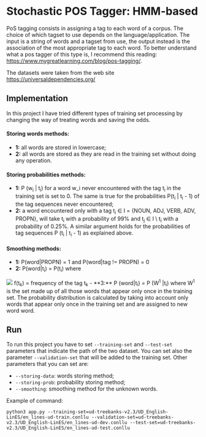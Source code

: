# Stochastic POS Tagger: HMM-based
PoS tagging consists in assigning a tag to each word of a corpus. The choice of which tagset to use depends on the 
language/application. The input is a string of words and a tagset from use, the output instead is the 
association of the most appropriate tag to each word.
To better understand what a pos tagger of this type is, I recommend this reading: 
https://www.mygreatlearning.com/blog/pos-tagging/.

The datasets were taken from the web site https://universaldependencies.org/

## Implementation
In this project I have tried different types of training set processing by changing the way of treating words and 
saving the odds.

#### Storing words methods:
- **1:** all words are stored in lowercase;
- **2:** all words are stored as they are read in the training set without doing any operation.

#### Storing probabilities methods:
- **1:** P (w<sub>i</sub> | t<sub>i</sub>) for a word w_i never encountered with the tag t<sub>i</sub>
 in the training set is set to 0. The same is true for the probabilities P(t<sub>i</sub> |  t<sub>i</sub> - 1) of the 
 tag sequences never encountered; 
 - **2:** a word encountered only with a tag t<sub>i</sub> ∈ I = {NOUN, ADJ, VERB, ADV, PROPN}, will take 
t<sub>i</sub> with a probability of 99% and t<sub>j</sub> ∈ I \ t<sub>i</sub> with a probability of 0.25%. A similar 
argument holds for the probabilities of tag sequences P (t<sub>i</sub> | t<sub>i</sub> - 1) as explained above.

#### Smoothing methods:
 - **1:** P(word|PROPN) = 1 and P(word|tag != PROPN) = 0
 - **2:** P(word|t<sub>i</sub>) = P(t<sub>i</sub>) where
<img src="http://www.sciweavers.org/tex2img.php?eq=P%28t_i%29%3D%5Cfrac%7Bf%28t_i%29%7D%7B%5Csum_%7Bj%3D1%7D%5En%20f%28t_j%29%7D&bc=White&fc=Black&im=jpg&fs=12&ff=arev&edit="/>     
f(t<sub>k</sub>) = frequency of the tag t<sub>k</sub>
- **3:** P (word|t<sub>i</sub>) = P (W<sup>1</sup> |t<sub>i</sub>) where W<sup>1</sup> is the set made up of all
those words that appear only once in the training set. The probability distribution is calculated by taking into account
only words that appear only once in the training set and are assigned to new word word.

## Run
To run this project you have to set `--training-set` and `--test-set` parameters that indicate the path of the two 
dataset. You can set also the parameter `--validation-set` that will be added to the training set.
Other parameters that you can set are:
- `--storing-data`: words storing method;
- `--storing-prob`: probability storing method;
- `--smoothing`: smoothing method for the unknown words.

Example of command:

```python3 app.py --training-set=ud-treebanks-v2.3/UD_English-LinES/en_lines-ud-train.conllu --validation-set=ud-treebanks-v2.3/UD_English-LinES/en_lines-ud-dev.conllu --test-set=ud-treebanks-v2.3/UD_English-LinES/en_lines-ud-test.conllu```
